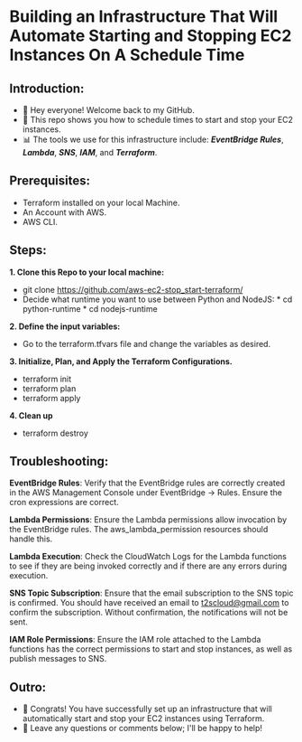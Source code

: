 # Building an Infrastructure That Will Automate Starting and Stopping EC2 Instances On A Schedule Time

## Introduction:
* 👋 Hey everyone! Welcome back to my GitHub.
* 🎥 This repo shows you how to schedule times to start and stop your EC2 instances.
* 📊 The tools we use for this infrastructure include: ***EventBridge Rules***, ***Lambda***, ***SNS***, ***IAM***, and ***Terraform***. 

## Prerequisites:
* Terraform installed on your local Machine.
* An Account with AWS.
* AWS CLI.

## Steps:
**1. Clone this Repo to your local machine:**
* git clone https://github.com/aws-ec2-stop_start-terraform/
* Decide what runtime you want to use between Python and NodeJS: 
         * cd python-runtime
         * cd nodejs-runtime

**2. Define the input variables:**
* Go to the terraform.tfvars file and change the variables as desired. 

**3. Initialize, Plan, and Apply the Terraform Configurations.**  
* terraform init
* terraform plan
* terraform apply

**4. Clean up**
* terraform destroy

## Troubleshooting:
**EventBridge Rules**: Verify that the EventBridge rules are correctly created in the AWS Management Console under EventBridge -> Rules. Ensure the cron expressions are correct.

**Lambda Permissions**: Ensure the Lambda permissions allow invocation by the EventBridge rules. The aws_lambda_permission resources should handle this.

**Lambda Execution**: Check the CloudWatch Logs for the Lambda functions to see if they are being invoked correctly and if there are any errors during execution.

**SNS Topic Subscription**: Ensure that the email subscription to the SNS topic is confirmed. You should have received an email to t2scloud@gmail.com to confirm the subscription. Without confirmation, the notifications will not be sent.

**IAM Role Permissions**: Ensure the IAM role attached to the Lambda functions has the correct permissions to start and stop instances, as well as publish messages to SNS.

## Outro:
* 🎉 Congrats! You have successfully set up an infrastructure that will automatically start and stop your EC2 instances using Terraform.
* 💬 Leave any questions or comments below; I'll be happy to help!
